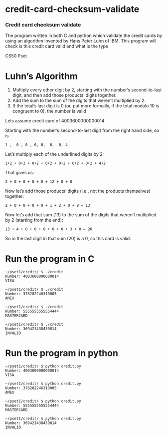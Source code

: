 # credit-card-checksum-validate

### Credit card checksum validate

The program written in both C and python which validate the credit cards by using  an algorithm invented by Hans Peter Luhn of IBM. This program will check is this credit card valid and what is the type

CS50 Pset

# Luhn’s Algorithm

1) Multiply every other digit by 2, starting with the number’s second-to-last digit, and then add those products’ digits together.
2) Add the sum to the sum of the digits that weren’t multiplied by 2.
3) If the total’s last digit is 0 (or, put more formally, if the total modulo 10 is congruent to 0), the number is valid

Lets assume credit card of 4003600000000014

Starting with the number’s second-to-last digit from the right hand side, so is 
```
1 ,  0 , 0 , 0, 0,  6,  0, 4
```

Let’s multiply each of the underlined digits by 2:
```
1•2 + 0•2 + 0•2 + 0•2 + 0•2 + 6•2 + 0•2 + 4•2
```
That gives us:
```
2 + 0 + 0 + 0 + 0 + 12 + 0 + 8
```
Now let’s add those products’ digits (i.e., not the products themselves) together:
```
2 + 0 + 0 + 0 + 0 + 1 + 2 + 0 + 8 = 13
```
Now let’s add that sum (13) to the sum of the digits that weren’t multiplied by 2 (starting from the end):
```
13 + 4 + 0 + 0 + 0 + 0 + 0 + 3 + 0 = 20
```
So in the last digit in that sum (20) is a 0, so this card is valid.

# Run the program in C
```
~/pset1/credit/ $ ./credit
Number: 4003600000000014
VISA

~/pset1/credit/ $ ./credit
Number: 378282246310005
AMEX

~/pset1/credit/ $ ./credit
Number: 5555555555554444
MASTERCARD

~/pset1/credit/ $ ./credit
Number: 369421438430814
INVALID
```

# Run the program in python
```
~/pset1/credit/ $ python credit.py
Number: 4003600000000014
VISA

~/pset1/credit/ $ python credit.py
Number: 378282246310005
AMEX

~/pset1/credit/ $ python credit.py
Number: 5555555555554444
MASTERCARD

~/pset1/credit/ $ python credit.py
Number: 369421438430814
INVALID
```
